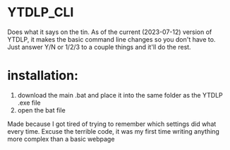 # YTDLP_CLI
Does what it says on the tin. As of the current (2023-07-12) version of YTDLP, it makes the basic command line changes so you don't have to.
Just answer Y/N or 1/2/3 to a couple things and it'll do the rest.

# installation:
1) download the main .bat and place it into the same folder as the YTDLP .exe file
2) open the bat file



 Made because I got tired of trying to remember which settings did what every time.
 Excuse the terrible code, it was my first time writing anything more complex than a basic webpage
